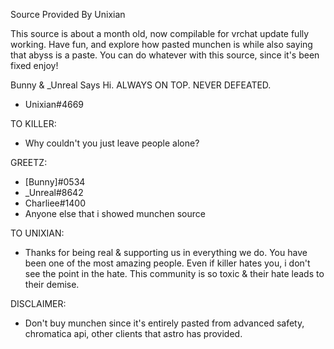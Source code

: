 Source Provided By Unixian

This source is about a month old, now compilable for vrchat update fully working.
Have fun, and explore how pasted munchen is while also saying that abyss is a paste.
You can do whatever with this source, since it's been fixed enjoy!

Bunny & _Unreal Says Hi.
ALWAYS ON TOP. NEVER DEFEATED.
- Unixian#4669


TO KILLER:
- Why couldn't you just leave people alone?

GREETZ:
- [Bunny]#0534
- _Unreal#8642
- Charliee#1400
- Anyone else that i showed munchen source

TO UNIXIAN:
- Thanks for being real & supporting us in everything we do.
You have been one of the most amazing people.
Even if killer hates you, i don't see the point in the hate.
This community is so toxic & their hate leads to their demise.

DISCLAIMER:
- Don't buy munchen since it's entirely pasted from advanced safety, chromatica api, other clients that astro has provided.
